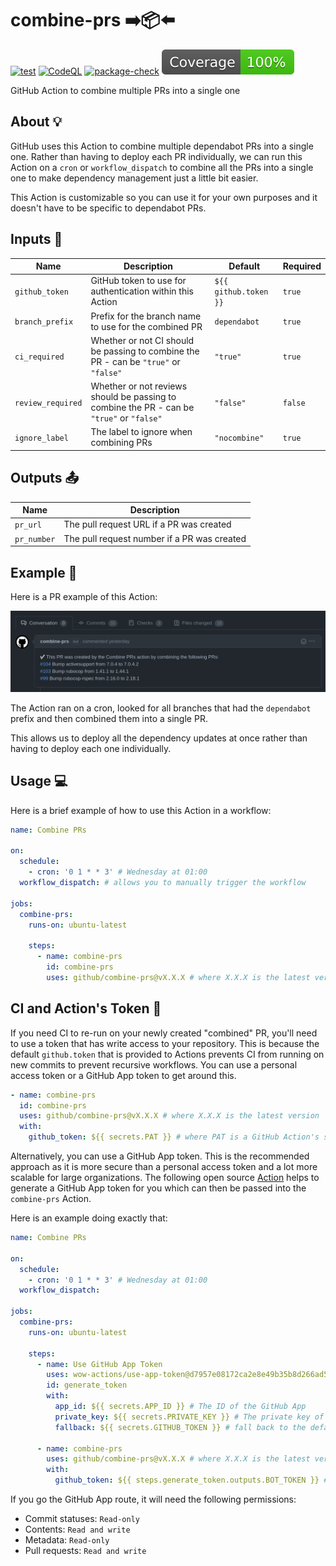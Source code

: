 # combine-prs ➡️📦⬅️

[![test](https://github.com/github/combine-prs/actions/workflows/test.yml/badge.svg)](https://github.com/github/combine-prs/actions/workflows/test.yml) [![CodeQL](https://github.com/github/combine-prs/actions/workflows/codeql-analysis.yml/badge.svg)](https://github.com/github/combine-prs/actions/workflows/codeql-analysis.yml) [![package-check](https://github.com/github/combine-prs/actions/workflows/package-check.yml/badge.svg)](https://github.com/github/combine-prs/actions/workflows/package-check.yml) [![coverage](./badges/coverage.svg)](./badges/coverage.svg)

GitHub Action to combine multiple PRs into a single one

## About 💡

GitHub uses this Action to combine multiple dependabot PRs into a single one. Rather than having to deploy each PR individually, we can run this Action on a `cron` or `workflow_dispatch` to combine all the PRs into a single one to make dependency management just a little bit easier.

This Action is customizable so you can use it for your own purposes and it doesn't have to be specific to dependabot PRs.

## Inputs 📝

| Name | Description | Default | Required |
| ---- | ----------- | ------- | -------- |
| `github_token` | GitHub token to use for authentication within this Action | `${{ github.token }}` | `true` |
| `branch_prefix` | Prefix for the branch name to use for the combined PR | `dependabot` | `true` |
| `ci_required` | Whether or not CI should be passing to combine the PR - can be `"true"` or `"false"`  | `"true"` | `true` |
| `review_required` | Whether or not reviews should be passing to combine the PR - can be `"true"` or `"false"` | `"false"` | `false` |
| `ignore_label` | The label to ignore when combining PRs | `"nocombine"` | `true` |

## Outputs 📤

| Name | Description |
| ---- | ----------- |
| `pr_url` | The pull request URL if a PR was created |
| `pr_number` | The pull request number if a PR was created |

## Example 📸

Here is a PR example of this Action:

![example](docs/assets/example.png)

The Action ran on a cron, looked for all branches that had the `dependabot` prefix and then combined them into a single PR.

This allows us to deploy all the dependency updates at once rather than having to deploy each one individually.

## Usage 💻

Here is a brief example of how to use this Action in a workflow:

```yaml
name: Combine PRs

on:
  schedule:
    - cron: '0 1 * * 3' # Wednesday at 01:00
  workflow_dispatch: # allows you to manually trigger the workflow

jobs:
  combine-prs:
    runs-on: ubuntu-latest

    steps:
      - name: combine-prs
        id: combine-prs
        uses: github/combine-prs@vX.X.X # where X.X.X is the latest version
```

## CI and Action's Token 🤖

If you need CI to re-run on your newly created "combined" PR, you'll need to use a token that has write access to your repository. This is because the default `github.token` that is provided to Actions prevents CI from running on new commits to prevent recursive workflows. You can use a personal access token or a GitHub App token to get around this.

```yaml
- name: combine-prs
  id: combine-prs
  uses: github/combine-prs@vX.X.X # where X.X.X is the latest version
  with:
    github_token: ${{ secrets.PAT }} # where PAT is a GitHub Action's secret containing a personal access token
```

Alternatively, you can use a GitHub App token. This is the recommended approach as it is more secure than a personal access token and a lot more scalable for large organizations. The following open source [Action](https://github.com/marketplace/actions/use-app-token) helps to generate a GitHub App token for you which can then be passed into the `combine-prs` Action.

Here is an example doing exactly that:

```yaml
name: Combine PRs

on:
  schedule:
    - cron: '0 1 * * 3' # Wednesday at 01:00
  workflow_dispatch:

jobs:
  combine-prs:
    runs-on: ubuntu-latest

    steps:
      - name: Use GitHub App Token
        uses: wow-actions/use-app-token@d7957e08172ca2e8e49b35b8d266ad585885edc7 # pin@v2.0.2
        id: generate_token
        with:
          app_id: ${{ secrets.APP_ID }} # The ID of the GitHub App
          private_key: ${{ secrets.PRIVATE_KEY }} # The private key of the GitHub App
          fallback: ${{ secrets.GITHUB_TOKEN }} # fall back to the default token if the app token is not available

      - name: combine-prs
        uses: github/combine-prs@vX.X.X # where X.X.X is the latest version
        with:
          github_token: ${{ steps.generate_token.outputs.BOT_TOKEN }} # A GitHub app token generated by the previous step
```

If you go the GitHub App route, it will need the following permissions:

- Commit statuses: `Read-only`
- Contents: `Read and write`
- Metadata: `Read-only`
- Pull requests: `Read and write`
